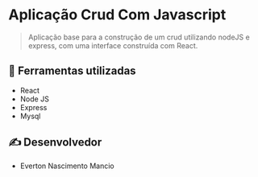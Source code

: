 # Aplicação Crud Com Javascript
> Aplicação base para a construção de um crud utilizando nodeJS e express, com uma interface construída com React.

## 🔨 Ferramentas utilizadas
* React
* Node JS
* Express
* Mysql

## ✍ Desenvolvedor
* Everton Nascimento Mancio
